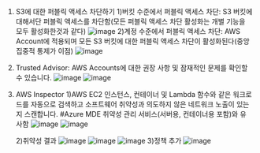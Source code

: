 1. S3에 대한 퍼블릭 액세스 차단하기
 1)버킷 수준에서 퍼블릭 액세스 차단: S3 버킷에 대해서단 퍼블릭 액세스를 차단함(모든 퍼블릭 액세스 차단 활성화는 개별 기능을 모두 활성화한것과 같다)
   ![image](https://github.com/jaehwanjoa/jae_aws/assets/90813478/41e4b94f-0d9b-4837-ac35-4a0e0178e758)
 2)계정 수준에서 퍼블릭 액세스 차단: AWS Account에 적용되며 모든 S3 버킷에 대한 퍼블릭 액세스 차단이 활성화된다(중앙집중적 통제가 이점)
   ![image](https://github.com/jaehwanjoa/jae_aws/assets/90813478/1f1ea912-d16b-495a-b8b2-ff8252cdf871)

2. Trusted Advisor: AWS Accounts에 대한 권장 사항 및 잠재적인 문제를 확인할 수 있습니다.
![image](https://github.com/jaehwanjoa/jae_aws/assets/90813478/818bffba-7768-4a9e-99cc-36d565128224)
![image](https://github.com/jaehwanjoa/jae_aws/assets/90813478/f6ac6ef1-61ed-499f-b656-8a6646cd9a4a)

3. AWS Inspector
   1)AWS EC2 인스턴스, 컨테이너 및 Lambda 함수와 같은 워크로드를 자동으로 검색하고 소프트웨어 취약성과 의도하지 않은 네트워크 노출이 있는지 스캔합니다. #Azure MDE 취약성 관리 서비스(서버용, 컨테이너용 포함)와 유사함
![image](https://github.com/jaehwanjoa/jae_aws/assets/90813478/6dd0d573-2dfa-4f34-a992-ce1cfb0fe265)
![image](https://github.com/jaehwanjoa/jae_aws/assets/90813478/e721980d-d2e9-4008-a84b-c2f9d3e619e2)

   2)취약성 결과
![image](https://github.com/jaehwanjoa/jae_aws/assets/90813478/bbee0777-f250-48f1-9136-5f8be202a526)
![image](https://github.com/jaehwanjoa/jae_aws/assets/90813478/eb47e4aa-58e7-4b74-9948-6b56c83bfade)
![image](https://github.com/jaehwanjoa/jae_aws/assets/90813478/d3465f46-1cda-4944-be18-24d6aec78e20)
   3)정책 추가
![image](https://github.com/jaehwanjoa/jae_aws/assets/90813478/1e036733-7e42-4150-b9e3-2c03679c68f7)


